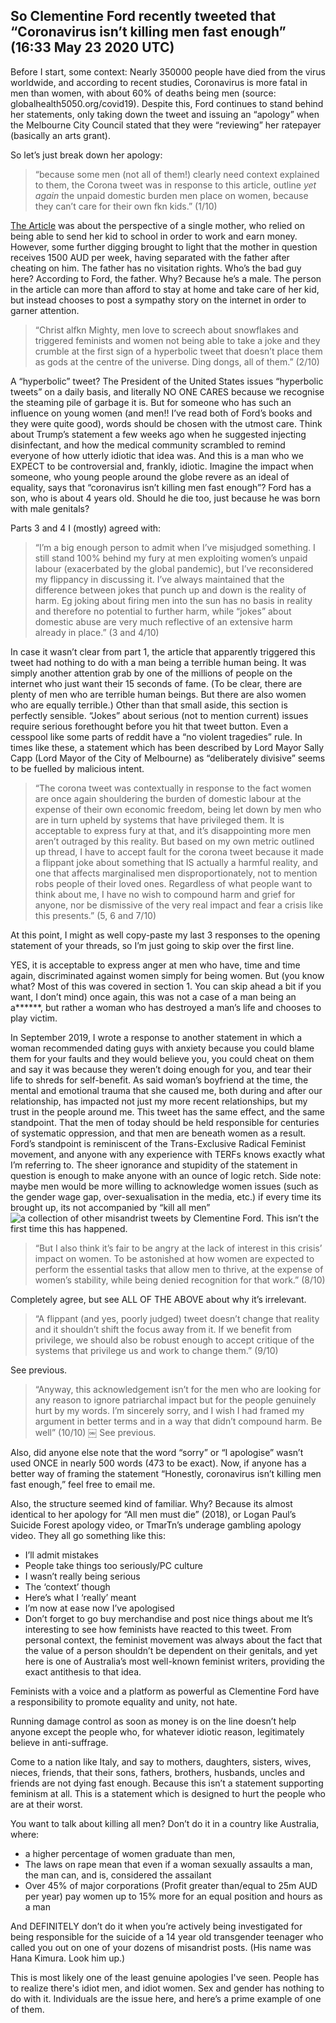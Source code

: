 ## So Clementine Ford recently tweeted that “Coronavirus isn’t killing men fast enough” (16:33 May 23 2020 UTC)
Before I start, some context: Nearly 350000 people have died from the virus worldwide, and according to recent studies, Coronavirus is more fatal in men than women, with about 60% of deaths being men (source: globalhealth5050.org/covid19). Despite this, Ford continues to stand behind her statements, only taking down the tweet and issuing an “apology” when the Melbourne City Council stated that they were “reviewing” her ratepayer (basically an arts grant). 

So let’s just break down her apology:
> “because some men (not all of them!) clearly need context explained to them, the Corona tweet was in response to this article, outline *yet again* the unpaid domestic burden men place on women, because they can’t care for their own fkn kids.” (1/10)

[The Article](#) was about the perspective of a single mother, who relied on being able to send her kid to school in order to work and earn money. However, some further digging brought to light that the mother in question receives 1500 AUD per week, having separated with the father after cheating on him. The father has no visitation rights. Who’s the bad guy here? According to Ford, the father. Why? Because he’s a male. The person in the article can more than afford to stay at home and take care of her kid, but instead chooses to post a sympathy story on the internet in order to garner attention. 

> “Christ alfkn Mighty, men love to screech about snowflakes and triggered feminists and women not being able to take a joke and they crumble at the first sign of a hyperbolic tweet that doesn’t place them as gods at the centre of the universe. Ding dongs, all of them.” (2/10)

A “hyperbolic” tweet? The President of the United States issues “hyperbolic tweets” on a daily basis, and literally NO ONE CARES because we recognise the steaming pile of garbage it is. But for someone who has such an influence on young women (and men!! I’ve read both of Ford’s books and they were quite good), words should be chosen with the utmost care. Think about Trump’s statement a few weeks ago when he suggested injecting disinfectant, and how the medical community scrambled to remind everyone of how utterly idiotic that idea was. And this is a man who we EXPECT to be controversial and, frankly, idiotic. Imagine the impact when someone, who young people around the globe revere as an ideal of equality, says that “coronavirus isn’t killing men fast enough”? Ford has a son, who is about 4 years old. Should he die too, just because he was born with male genitals? 

Parts 3 and 4 I (mostly) agreed with:
> “I’m a big enough person to admit when I’ve misjudged something. I still stand 100% behind my fury at men exploiting women’s unpaid labour (exacerbated by the global pandemic), but I’ve reconsidered my flippancy in discussing it. I’ve always maintained that the difference between jokes that punch up and down is the reality of harm. Eg joking about firing men into the sun has no basis in reality and therefore no potential to further harm, while “jokes” about domestic abuse are very much reflective of an extensive harm already in place.” (3 and 4/10)

In case it wasn’t clear from part 1, the article that apparently triggered this tweet had nothing to do with a man being a terrible human being. It was simply another attention grab by one of the millions of people on the internet who just want their 15 seconds of fame. (To be clear, there are plenty of men who are terrible human beings. But there are also women who are equally terrible.) Other than that small aside, this section is perfectly sensible. “Jokes” about serious (not to mention current) issues require serious forethought before you hit that tweet button. Even a cesspool like some parts of reddit have a “no violent tragedies” rule. In times like these, a statement which has been described by Lord Mayor Sally Capp (Lord Mayor of the City of Melbourne) as “deliberately divisive” seems to be fuelled by malicious intent.

> “The corona tweet was contextually in response to the fact women are once again shouldering the burden of domestic labour at the expense of their own economic freedom, being let down by men who are in turn upheld by systems that have privileged them. It is acceptable to express fury at that, and it’s disappointing more men aren’t outraged by this reality. But based on my own metric outlined up thread, I have to accept fault for the corona tweet because it made a flippant joke about something that IS actually a harmful reality, and one that affects marginalised men disproportionately, not to mention robs people of their loved ones. Regardless of what people want to think about me, I have no wish to compound harm and grief for anyone, nor be dismissive of the very real impact and fear a crisis like this presents.” (5, 6 and 7/10)

At this point, I might as well copy-paste my last 3 responses to the opening statement of your threads, so I’m just going to skip over the first line. 

YES, it is acceptable to express anger at men who have, time and time again, discriminated against women simply for being women. But (you know what? Most of this was covered in section 1. You can skip ahead a bit if you want, I don’t mind) once again, this was not a case of a man being an a******, but rather a woman who has destroyed a man’s life and chooses to play victim. 

In September 2019, I wrote a response to another statement in which a woman recommended dating guys with anxiety because you could blame them for your faults and they would believe you, you could cheat on them and say it was because they weren’t doing enough for you, and tear their life to shreds for self-benefit. As said woman’s boyfriend at the time, the mental and emotional trauma that she caused me, both during and after our relationship, has impacted not just my more recent relationships, but my trust in the people around me. 
This tweet has the same effect, and the same standpoint. That the men of today should be held responsible for centuries of systematic oppression, and that men are beneath women as a result. Ford’s standpoint is reminiscent of the Trans-Exclusive Radical Feminist movement, and anyone with any experience with TERFs knows exactly what I’m referring to. The sheer ignorance and stupidity of the statement in question is enough to make anyone with an ounce of logic retch.
Side note: maybe men would be more willing to acknowledge women issues (such as the gender wage gap, over-sexualisation in the media, etc.) if every time its brought up, its not accompanied by “kill all men” ![a collection of other misandrist tweets by Clementine Ford](https://cdn.statically.io/gh/psharma04/Content-Delivery-Network/0731edc7/fileshare/EYyvPaYXkAARZEV.jpeg). This isn’t the first time this has happened.

> “But I also think it’s fair to be angry at the lack of interest in this crisis’ impact on women. To be astonished at how women are expected to perform the essential tasks that allow men to thrive, at the expense of women’s stability, while being denied recognition for that work.” (8/10)

Completely agree, but see ALL OF THE ABOVE about why it’s irrelevant.

> “A flippant (and yes, poorly judged) tweet doesn’t change that reality and it shouldn’t shift the focus away from it. If we benefit from privilege, we should also be robust enough to accept critique of the systems that privilege us and work to change them.” (9/10)

See previous.

> “Anyway, this acknowledgement isn’t for the men who are looking for any reason to ignore patriarchal impact but for the people genuinely hurt by my words. I’m sincerely sorry, and I wish I had framed my argument in better terms and in a way that didn’t compound harm. Be well” (10/10)
￼
See previous. 

Also, did anyone else note that the word “sorry” or “I apologise” wasn’t used ONCE in nearly 500 words (473 to be exact). Now, if anyone has a better way of framing the statement “Honestly, coronavirus isn’t killing men fast enough,” feel free to email me. 

Also, the structure seemed kind of familiar. Why? Because its almost identical to her apology for “All men must die” (2018), or Logan Paul’s Suicide Forest apology video, or TmarTn’s underage gambling apology video. They all go something like this:
- I’ll admit mistakes
- People take things too seriously/PC culture
- I wasn’t really being serious
- The ‘context’ though
- Here’s what I ‘really’ meant
- I’m now at ease now I’ve apologised
- Don’t forget to go buy merchandise and post nice things about me
It’s interesting to see how feminists have reacted to this tweet. From personal context, the feminist movement was always about the fact that the value of a person shouldn’t be dependent on their genitals, and yet here is one of Australia’s most well-known feminist writers, providing the exact antithesis to that idea. 

Feminists with a voice and a platform as powerful as Clementine Ford have a responsibility to promote equality and unity, not hate. 

Running damage control as soon as money is on the line doesn’t help anyone except the people who, for whatever idiotic reason, legitimately believe in anti-suffrage. 

Come to a nation like Italy, and say to mothers, daughters, sisters, wives, nieces, friends, that their sons, fathers, brothers, husbands, uncles and friends are not dying fast enough. Because this isn’t a statement supporting feminism at all. This is a statement which is designed to hurt the people who are at their worst. 

You want to talk about killing all men? Don’t do it in a country like Australia, where:
- a higher percentage of women graduate than men,
- The laws on rape mean that even if a woman sexually assaults a man, the man can, and is, considered the assailant
- Over 45% of major corporations (Profit greater than/equal to 25m AUD per year) pay women up to 15% more for an equal position and hours as a man

And DEFINITELY don’t do it when you’re actively being investigated for being responsible for the suicide of a 14 year old transgender teenager who called you out on one of your dozens of misandrist posts. (His name was Hana Kimura. Look him up.) 

This is most likely one of the least genuine apologies I've seen. People has to realize there's idiot men, and idiot women. Sex and gender has nothing to do with it. Individuals are the issue here, and here’s a prime example of one of them. 
